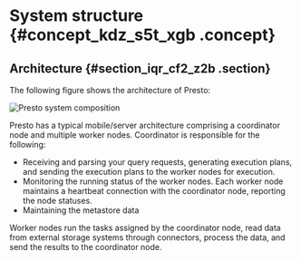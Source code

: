 # System structure {#concept_kdz_s5t_xgb .concept}

## Architecture {#section_iqr_cf2_z2b .section}

The following figure shows the architecture of Presto:

![Presto system composition](http://static-aliyun-doc.oss-cn-hangzhou.aliyuncs.com/assets/img/17915/155711303010899_en-US.png)

Presto has a typical mobile/server architecture comprising a coordinator node and multiple worker nodes. Coordinator is responsible for the following:

-   Receiving and parsing your query requests, generating execution plans, and sending the execution plans to the worker nodes for execution.
-   Monitoring the running status of the worker nodes. Each worker node maintains a heartbeat connection with the coordinator node, reporting the node statuses.
-   Maintaining the metastore data

Worker nodes run the tasks assigned by the coordinator node, read data from external storage systems through connectors, process the data, and send the results to the coordinator node.

